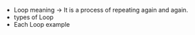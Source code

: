   - Loop meaning -> It is a process of repeating again and again.
  - types of Loop
  - Each Loop example